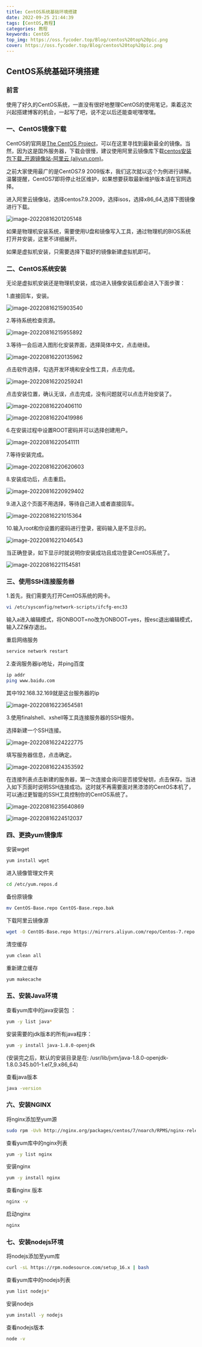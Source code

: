 ```yaml
---
title: CentOS系统基础环境搭建
date: 2022-09-25 21:44:39
tags: [CentOS,教程]
categories: 教程
keywords: CentOS
top_img: https://oss.fycoder.top/Blog/centos%20top%20pic.png
cover: https://oss.fycoder.top/Blog/centos%20top%20pic.png
---
```

## CentOS系统基础环境搭建

### 前言

使用了好久的CentOS系统，一直没有很好地整理CentOS的使用笔记，乘着这次兴起搭建博客的机会，一起写了吧，说不定以后还能查呢嘿嘿嘿。

### 一、CentOS镜像下载

CentOS的官网是[The CentOS Project](https://www.centos.org/)，可以在这里寻找到最新最全的镜像。当然，因为这是国外服务器，下载会很慢，建议使用阿里云镜像库下载[centos安装包下载_开源镜像站-阿里云 (aliyun.com)](https://mirrors.aliyun.com/centos/)。

之前大家使用最广的是CentOS7.9 2009版本，我们这次就以这个为例进行讲解。温馨提醒，CentOS7即将停止社区维护，如果想要获取最新维护版本请在官网选择。

进入阿里云镜像站，选择centos7.9.2009，选择isos，选择x86_64,选择下图镜像进行下载。

![image-20220816201205148](https://oss.fycoder.top/markdown/202208162012222.png)

如果是物理机安装系统，需要使用U盘和镜像写入工具，通过物理机的BIOS系统打开并安装，这里不详细展开。

如果是虚拟机安装，只需要选择下载好的镜像新建虚拟机即可。

### 二、CentOS系统安装

无论是虚拟机安装还是物理机安装，成功进入镜像安装后都会进入下面步骤：

1.直接回车，安装。

![image-20220816215903540](https://oss.fycoder.top/markdown/202208162159610.png)

2.等待系统检查资源。

![image-20220816215955892](https://oss.fycoder.top/markdown/202208162159939.png)

3.等待一会后进入图形化安装界面，选择简体中文，点击继续。

![image-20220816220135962](https://oss.fycoder.top/markdown/202208162201005.png)

点击软件选择，勾选开发环境和安全性工具，点击完成。

![image-20220816220259241](https://oss.fycoder.top/markdown/202208162202285.png)

点击安装位置，确认无误，点击完成，没有问题就可以点击开始安装了。

![image-20220816220406110](https://oss.fycoder.top/markdown/202208162204151.png)

![image-20220816220419986](https://oss.fycoder.top/markdown/202208162204032.png)

6.在安装过程中设置ROOT密码并可以选择创建用户。

![image-20220816220541111](https://oss.fycoder.top/markdown/202208162205159.png)

7.等待安装完成。

![image-20220816220620603](https://oss.fycoder.top/markdown/202208162206655.png)

8.安装成功后，点击重启。

![image-20220816220929402](https://oss.fycoder.top/markdown/202208162209447.png)

9.进入这个页面不用选择，等待自己进入或者直接回车。

![image-20220816221015364](https://oss.fycoder.top/markdown/202208162210414.png)

10.输入root和你设置的密码进行登录，密码输入是不显示的。

![image-20220816221046543](https://oss.fycoder.top/markdown/202208162210593.png)

当正确登录，如下显示时就说明你安装成功且成功登录CentOS系统了。

![image-20220816221154581](https://oss.fycoder.top/markdown/202208162211623.png)

### 三、使用SSH连接服务器

1.首先，我们需要先打开CentOS系统的网卡。

```bash
vi /etc/sysconfig/network-scripts/ifcfg-enc33
```

输入a进入编辑模式，将ONBOOT=no改为ONBOOT=yes，按esc退出编辑模式，输入ZZ保存退出。

重启网络服务

```bash
service network restart
```

2.查询服务器ip地址，并ping百度

```bash
ip addr
ping www.baidu.com
```

其中192.168.32.169就是这台服务器的ip

![image-20220816223654581](https://oss.fycoder.top/markdown/202208162236635.png)

3.使用finalshell、xshell等工具连接服务器的SSH服务。

选择新建一个SSH连接。

![image-20220816224222775](https://oss.fycoder.top/markdown/202208162242827.png)

填写服务器信息，点击确定。

![image-20220816224353592](https://oss.fycoder.top/markdown/202208162243646.png)

在连接列表点击新建的服务器，第一次连接会询问是否接受秘钥，点击保存。当进入如下页面时说明SSH连接成功。这时就不再需要面对黑漆漆的CentOS本机了，可以通过更智能的SSH工具控制你的CentOS系统了。

![image-20220816235640869](https://oss.fycoder.top/markdown/202208162356935.png)

![image-20220816224512037](https://oss.fycoder.top/markdown/202208162245090.png)

### 四、更换yum镜像库

安装wget

```bash
yum install wget
```

进入镜像管理文件夹

```bash
cd /etc/yum.repos.d
```

备份原镜像

```bash
mv CentOS-Base.repo CentOS-Base.repo.bak
```

下载阿里云镜像源

```bash
wget -O CentOS-Base.repo https://mirrors.aliyun.com/repo/Centos-7.repo
```

清空缓存

```bash
yum clean all
```

重新建立缓存

```bash
yum makecache
```

### 五、安装Java环境

查看yum库中的java安装包 ：

```bash
yum -y list java*
```


安装需要的jdk版本的所有java程序：

```bash
yum -y install java-1.8.0-openjdk
```

(安装完之后，默认的安装目录是在: /usr/lib/jvm/java-1.8.0-openjdk-1.8.0.345.b01-1.el7_9.x86_64)

查看java版本

```bash
java -version
```



### 六、安装NGINX

将nginx添加至yum源

```bash
sudo rpm -Uvh http://nginx.org/packages/centos/7/noarch/RPMS/nginx-release-centos-7-0.el7.ngx.noarch.rpm
```

查看yum库中的nginx列表

```bash
yum -y list nginx
```

安装nginx

```bash
yum -y install nginx
```

查看nginx 版本

```bash
nginx -v
```

启动nginx

```bash
nginx
```



### 七、安装nodejs环境

将nodejs添加至yum库

```bash
curl -sL https://rpm.nodesource.com/setup_16.x | bash
```

查看yum库中的nodejs列表

```bash
yum list nodejs*
```

安装nodejs

```bash
yum install -y nodejs
```

查看nodejs版本

```bash
node -v
```

